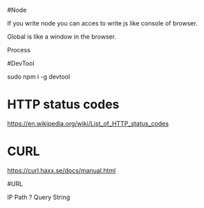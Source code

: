 #Node


If you write node you can acces to write js like console of browser.


Global is like a window in the browser.

Process



#DevTool


sudo npm i -g devtool

# HTTP status codes

https://en.wikipedia.org/wiki/List_of_HTTP_status_codes


# CURL

https://curl.haxx.se/docs/manual.html


#URL

IP Path ? Query String



